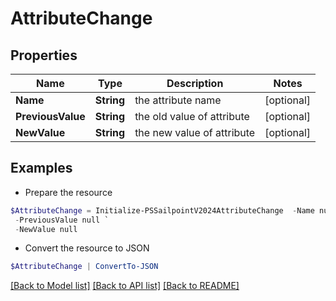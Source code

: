 # AttributeChange
## Properties

Name | Type | Description | Notes
------------ | ------------- | ------------- | -------------
**Name** | **String** | the attribute name | [optional] 
**PreviousValue** | **String** | the old value of attribute | [optional] 
**NewValue** | **String** | the new value of attribute | [optional] 

## Examples

- Prepare the resource
```powershell
$AttributeChange = Initialize-PSSailpointV2024AttributeChange  -Name null `
 -PreviousValue null `
 -NewValue null
```

- Convert the resource to JSON
```powershell
$AttributeChange | ConvertTo-JSON
```

[[Back to Model list]](../README.md#documentation-for-models) [[Back to API list]](../README.md#documentation-for-api-endpoints) [[Back to README]](../README.md)

